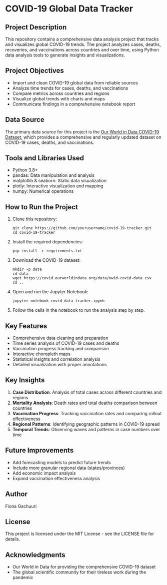 # COVID-19 Global Data Tracker

## Project Description
This repository contains a comprehensive data analysis project that tracks and visualizes global COVID-19 trends. The project analyzes cases, deaths, recoveries, and vaccinations across countries and over time, using Python data analysis tools to generate insights and visualizations.

## Project Objectives
- Import and clean COVID-19 global data from reliable sources
- Analyze time trends for cases, deaths, and vaccinations
- Compare metrics across countries and regions
- Visualize global trends with charts and maps
- Communicate findings in a comprehensive notebook report

## Data Source
The primary data source for this project is the [Our World in Data COVID-19 Dataset](https://github.com/owid/covid-19-data/tree/master/public/data), which provides a comprehensive and regularly updated dataset on COVID-19 cases, deaths, and vaccinations.

## Tools and Libraries Used
- Python 3.8+
- pandas: Data manipulation and analysis
- matplotlib & seaborn: Static data visualization
- plotly: Interactive visualization and mapping
- numpy: Numerical operations


## How to Run the Project

1. Clone this repository:
   ```
   git clone https://github.com/yourusername/covid-19-tracker.git
   cd covid-19-tracker
   ```

2. Install the required dependencies:
   ```
   pip install -r requirements.txt
   ```

3. Download the COVID-19 dataset:
   ```
   mkdir -p data
   cd data
   wget https://covid.ourworldindata.org/data/owid-covid-data.csv
   cd ..
   ```

4. Open and run the Jupyter Notebook:
   ```
   jupyter notebook covid_data_tracker.ipynb
   ```

5. Follow the cells in the notebook to run the analysis step by step.

## Key Features
- Comprehensive data cleaning and preparation
- Time series analysis of COVID-19 cases and deaths
- Vaccination progress tracking and comparison
- Interactive choropleth maps
- Statistical insights and correlation analysis
- Detailed visualization with proper annotations

## Key Insights
1. **Case Distribution**: Analysis of total cases across different countries and regions
2. **Mortality Analysis**: Death rates and total deaths comparison between countries
3. **Vaccination Progress**: Tracking vaccination rates and comparing rollout effectiveness
4. **Regional Patterns**: Identifying geographic patterns in COVID-19 spread
5. **Temporal Trends**: Observing waves and patterns in case numbers over time

## Future Improvements
- Add forecasting models to predict future trends
- Include more granular regional data (states/provinces)
- Add economic impact analysis
- Expand vaccination effectiveness analysis

## Author
Fiona Gachuuri

## License
This project is licensed under the MIT License - see the LICENSE file for details.

## Acknowledgments
- Our World in Data for providing the comprehensive COVID-19 dataset
- The global scientific community for their tireless work during the pandemic

